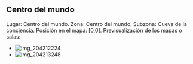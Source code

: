 ## Centro del mundo
Lugar: Centro del mundo.
Zona: Centro del mundo.
Subzona: Cueva de la conciencia.
Posición en el mapa: [0,0].
Previsualización de los mapas o salas:
- ![img_204212224](https://media.discordapp.net/attachments/1115311447145193482/1115347221764911205/204212224.jpg)
- ![img_204213248](https://media.discordapp.net/attachments/1115311447145193482/1115347227490144266/204213248.jpg)